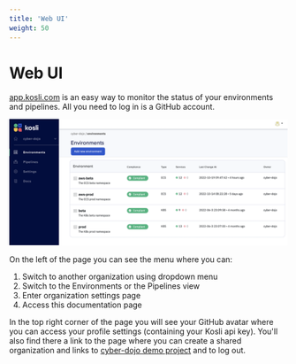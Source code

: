 ```yaml
---
title: 'Web UI'
weight: 50
---
```

# Web UI

[app.kosli.com](https://app.kosli.com) is an easy way to monitor the status of your environments and pipelines. All you need to log in is a GitHub account.

![app.kosli.com](/images/app.png)

On the left of the page you can see the menu where you can:

1. Switch to another organization using dropdown menu
2. Switch to the Environments or the Pipelines view
3. Enter organization settings page
4. Access this documentation page

In the top right corner of the page you will see your GitHub avatar where you can access your profile settings (containing your Kosli api key). You'll also find there a link to the page where you can create a shared organization and links to [cyber-dojo demo project](https://app.kosli.com/cyber-dojo/environments/) and to log out. 

